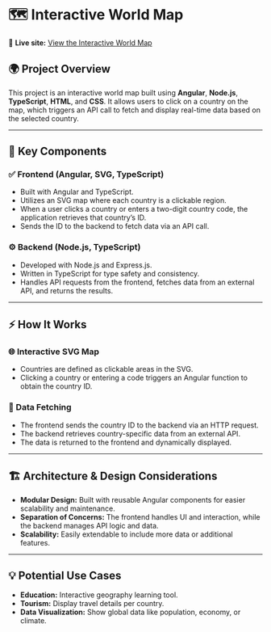 # 🗺️ Interactive World Map

🔗 **Live site:** [View the Interactive World Map](https://bobbyh03.github.io/Interactive_World_Map/)

## 🌍 Project Overview

This project is an interactive world map built using **Angular**, **Node.js**, **TypeScript**, **HTML**, and **CSS**. It allows users to click on a country on the map, which triggers an API call to fetch and display real-time data based on the selected country.

---

## 🧩 Key Components

### ✅ Frontend (Angular, SVG, TypeScript)
- Built with Angular and TypeScript.
- Utilizes an SVG map where each country is a clickable region.
- When a user clicks a country or enters a two-digit country code, the application retrieves that country’s ID.
- Sends the ID to the backend to fetch data via an API call.

### ⚙️ Backend (Node.js, TypeScript)
- Developed with Node.js and Express.js.
- Written in TypeScript for type safety and consistency.
- Handles API requests from the frontend, fetches data from an external API, and returns the results.

---

## ⚡ How It Works

### 🌐 Interactive SVG Map
- Countries are defined as clickable areas in the SVG.
- Clicking a country or entering a code triggers an Angular function to obtain the country ID.

### 🔄 Data Fetching
- The frontend sends the country ID to the backend via an HTTP request.
- The backend retrieves country-specific data from an external API.
- The data is returned to the frontend and dynamically displayed.

---

## 🏗️ Architecture & Design Considerations

- **Modular Design:** Built with reusable Angular components for easier scalability and maintenance.
- **Separation of Concerns:** The frontend handles UI and interaction, while the backend manages API logic and data.
- **Scalability:** Easily extendable to include more data or additional features.

---

## 💡 Potential Use Cases

- **Education:** Interactive geography learning tool.
- **Tourism:** Display travel details per country.
- **Data Visualization:** Show global data like population, economy, or climate.
